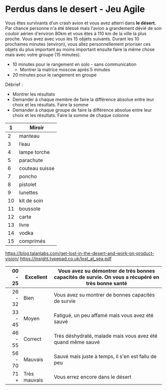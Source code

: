 # Perdus dans le desert - Jeu Agile
Vous êtes survivants d'un crash avion et vous avez atterri dans **le désert.** Par chance personne n'a été blessé mais l'avion a grandement dévié de son couloir aérien d'environ 80km et vous êtes à 110 km de la ville la plus proche. Vous avez avec vous les 15 objets suivants. 
Durant les 10 prochaines minutes (environ), vous allez personnellement prioriser ces objets du plus important au moins important ensuite faire la même chose mais avec votre groupe (15 minutes).

- 10 minutes pour le rangement en solo - sans communication
    - Montrer la matrice moscow après 5 minutes
- 20 minutes pour le rangement en groupe

Débrief :
- Montrer les résultats
- Demander à chaque membre de faire la différence absolue entre leur choix et les résultats. Faire la somme
- Demander à chaque groupe de faire la différence absolue entre leur choix et les résultats. Faire la somme de chaque colonne

| 1  | Miroir         |
|----|----------------|
| 2  | manteau        |
| 3  | l’eau          |
| 4  | lampe torche   |
| 5  | parachute      |
| 6  | couteau suisse |
| 7  | poncho         |
| 8  | pistolet       |
| 9  | lunettes       |
| 10 | kit de soin    |
| 11 | boussole       |
| 12 | carte          |
| 13 | livre          |
| 14 | vodka          |
| 15 | comprimés      |

https://blog.talanlabs.com/get-lost-in-the-desert-and-work-on-product-vision/
https://insight.typepad.co.uk/lost_at_sea.pdf

| 00 - 25  | Excellent    | Vous avez su démontrer de très bonnes capacités de survie. On vous a récupéré en très bonne santé  |
|---------:|--------------|-------------------------------------------------------------|
| 26 - 32  | Bien         | Vous avez su montrer de bonnes capacités de survie          |
| 33 - 45  | Moyen        | Fatigué, un peu affamé mais vous avez été sauvé             |
| 46 - 55  | Correct      | Très déshydraté, malade mais vous avez été quand même sauvé |
| 56 - 70  | Mauvais      | Sauvé mais juste à temps, il s'en est fallu de peu          |
| 71 +     | Très mauvais | Vous errez encore dans le désert                            |